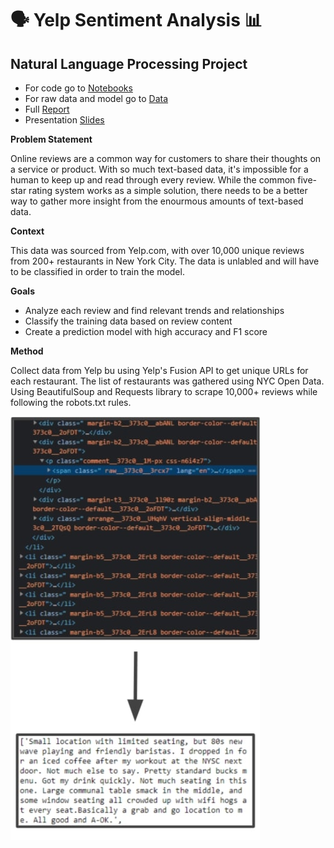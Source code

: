 # 🗣️ Yelp Sentiment Analysis 📊
## Natural Language Processing Project
- For code go to [Notebooks](/notebooks)
- For raw data and model go to [Data](/data)
- Full [Report](Report.pdf)
- Presentation [Slides](Presentation.pdf)

**Problem Statement**

Online reviews are a common way for customers to share their thoughts on a service or product. With so much text-based data, it's impossible for a human to keep up and read through every review. While the common five-star rating system works as a simple solution, there needs to be a better way to gather more insight from the enourmous amounts of text-based data.

**Context**

This data was sourced from Yelp.com, with over 10,000 unique reviews from 200+ restaurants in New York City. The data is unlabled and will have to be classified in order to train the model. 

**Goals**

- Analyze each review and find relevant trends and relationships
- Classify the training data based on review content
- Create a prediction model with high accuracy and F1 score

**Method**

Collect data from Yelp bu using Yelp's Fusion API to get unique URLs for each restaurant. The list of restaurants was gathered using NYC Open Data. Using BeautifulSoup and Requests library to scrape 10,000+ reviews while following the robots.txt rules. 

![Scraping](/images/web_scraping.JPG)

